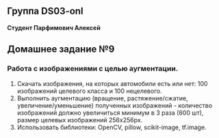 ## Группа DS03-onl

__Студент Парфимович Алексей__

## Домашнее задание №9

### Работа с изображениями с целью аугментации.
    
1. Скачать изображения, на которых автомобили есть или нет: 100 изображений целевого класса и 100 нецелевого.
2. Выполнить аугментацию (вращение, растяжение/сжатие, увеличение/уменьшение) полученных изображений - количество изображений должно увеличиться минимум в 3 раза (600 шт), размер целевых изображений 256x256px.
3. Использовать библиотеки: OpenCV, pillow, scikit-image, tf.image. 